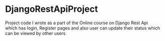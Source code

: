 # DjangoRestApiProject
Project code I wrote as a part of the Online course on Django Rest Api which has login, Register pages and also user can update their status which can be viewed by other users

